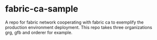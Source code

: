 # fabric-ca-sample
A repo  for fabric network cooperating with fabric ca to  exemplify the production environment deployment.
This repo takes three organizations grg, gfb and orderer for example.
